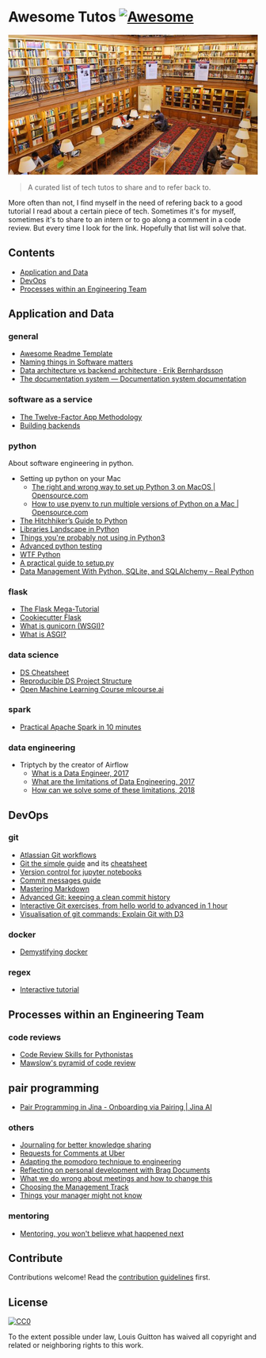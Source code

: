 # Awesome Tutos [![Awesome](https://awesome.re/badge.svg)](https://awesome.re)

[<p align="center"><img src="ecole-des-mines-de-paris.jpg"></p>](https://github.com/louisguitton/awesome-tutos)

> A curated list of tech tutos to share and to refer back to.

More often than not, I find myself in the need of refering back to a good tutorial I read about a certain piece of tech. Sometimes it's for myself, sometimes it's to share to an intern or to go along a comment in a code review. But every time I look for the link. Hopefully that list will solve that.

## Contents

- [Application and Data](#application-and-data)
- [DevOps](#devops)
- [Processes within an Engineering Team](#processes-within-an-engineering-team)

## Application and Data

### general

- [Awesome Readme Template](https://github.com/dbader/readme-template/blob/master/README.md)
- [Naming things in Software matters](https://hackernoon.com/software-complexity-naming-6e02e7e6c8cb)
- [Data architecture vs backend architecture · Erik Bernhardsson](https://erikbern.com/2019/01/10/data-architecture-vs-backend-architecture.html)
- [The documentation system — Documentation system documentation](https://documentation.divio.com/)

### software as a service

- [The Twelve-Factor App Methodology](https://12factor.net)
- [Building backends](https://github.com/fpereiro/backendlore)

### python

About software engineering in python.

- Setting up python on your Mac
  - [The right and wrong way to set up Python 3 on MacOS | Opensource.com](https://opensource.com/article/19/5/python-3-default-mac)
  - [How to use pyenv to run multiple versions of Python on a Mac | Opensource.com](https://opensource.com/article/20/4/pyenv)
- [The Hitchhiker’s Guide to Python](https://docs.python-guide.org/)
- [Libraries Landscape in Python](https://community.ibm.com/community/user/datascience/blogs/paco-nathan/2019/03/12/a-landscape-diagram-for-python-data)
- [Things you're probably not using in Python3](https://datawhatnow.com/things-you-are-probably-not-using-in-python-3-but-should/)
- [Advanced python testing](https://joshpeak.net/posts/2019-06-18-Advanced-python-testing.html)
- [WTF Python](https://github.com/satwikkansal/wtfpython)
- [A practical guide to setup.py](https://godatadriven.com/blog/a-practical-guide-to-using-setup-py/)
- [Data Management With Python, SQLite, and SQLAlchemy – Real Python](https://realpython.com/python-sqlite-sqlalchemy/)

### flask

- [The Flask Mega-Tutorial](https://blog.miguelgrinberg.com/post/the-flask-mega-tutorial-part-i-hello-world)
- [Cookiecutter Flask](https://github.com/cookiecutter-flask/cookiecutter-flask)
- [What is gunicorn (WSGI)?](https://vsupalov.com/what-is-gunicorn/)
- [What is ASGI?](https://asgi.readthedocs.io/en/latest/introduction.html)

### data science

- [DS Cheatsheet](./files/ds-cheat-sheet.pdf)
- [Reproducible DS Project Structure](https://drivendata.github.io/cookiecutter-data-science/)
- [Open Machine Learning Course mlcourse.ai](https://mlcourse.ai/)

### spark

- [Practical Apache Spark in 10 minutes](https://www.datasciencecentral.com/page/search?q=Practical+Apache+Spark+in+10+minutes)

### data engineering

- Triptych by the creator of Airflow
  - [What is a Data Engineer, 2017](https://medium.freecodecamp.org/the-rise-of-the-data-engineer-91be18f1e603)
  - [What are the limitations of Data Engineering, 2017](https://medium.com/@maximebeauchemin/the-downfall-of-the-data-engineer-5bfb701e5d6b)
  - [How can we solve some of these limitations, 2018](https://medium.com/@maximebeauchemin/functional-data-engineering-a-modern-paradigm-for-batch-data-processing-2327ec32c42a)

## DevOps

### git

- [Atlassian Git workflows](https://www.atlassian.com/git/tutorials/comparing-workflows)
- [Git the simple guide](https://rogerdudler.github.io/git-guide/) and its [cheatsheet](https://rogerdudler.github.io/git-guide/files/git_cheat_sheet.pdf)
- [Version control for jupyter notebooks](https://towardsdatascience.com/version-control-for-jupyter-notebook-3e6cef13392d)
- [Commit messages guide](https://github.com/RomuloOliveira/commit-messages-guide)
- [Mastering Markdown](https://guides.github.com/features/mastering-markdown/)
- [Advanced Git: keeping a clean commit history](https://about.gitlab.com/2018/06/07/keeping-git-commit-history-clean/)
- [Interactive Git exercises, from hello world to advanced in 1 hour](https://gitexercises.fracz.com/)
- [Visualisation of git commands: Explain Git with D3](https://onlywei.github.io/explain-git-with-d3/)

### docker

- [Demystifying docker](https://www.youtube.com/watch?v=pGYAg7TMmp0&index=1&list=PLoYCgNOIyGAAzevEST2qm2Xbe3aeLFvLc)

### regex

- [Interactive tutorial](https://regexone.com/)

## Processes within an Engineering Team

### code reviews

- [Code Review Skills for Pythonistas](https://www.youtube.com/watch?v=6L3ZVLtSeo8)
- [Mawslow's pyramid of code review](http://www.dein.fr/2015-02-18-maslows-pyramid-of-code-review.html)

## pair programming

- [Pair Programming in Jina - Onboarding via Pairing | Jina AI](https://jina.ai/2021/01/14/pair-programming-onboarding.html)

### others

- [Journaling for better knowledge sharing](https://x-team.com/remote-team-guide/communication/)
- [Requests for Comments at Uber](https://blog.pragmaticengineer.com/scaling-engineering-teams-via-writing-things-down-rfcs/)
- [Adapting the pomodoro technique to engineering](https://www.softwaremeadows.com/posts/the_50-10_time_box_revising_pomodoro_for_software_development/)
- [Reflecting on personal development with Brag Documents](https://jvns.ca/blog/brag-documents/)
- [What we do wrong about meetings and how to change this](http://timharford.com/2019/08/what-we-get-wrong-about-meetings-and-how-to-make-them-worth-attending)
- [Choosing the Management Track](https://blog.danielna.com/choosing-the-management-track/)
- [Things your manager might not know](https://jvns.ca/blog/things-your-manager-might-not-know/)

### mentoring

- [Mentoring, you won't believe what happened next](https://aras-p.info/blog/2019/01/07/Mentoring-You-Wont-Believe-What-Happened-Next/)

## Contribute

Contributions welcome! Read the [contribution guidelines](contributing.md) first.

## License

[![CC0](http://mirrors.creativecommons.org/presskit/buttons/88x31/svg/cc-zero.svg)](http://creativecommons.org/publicdomain/zero/1.0)

To the extent possible under law, Louis Guitton has waived all copyright and
related or neighboring rights to this work.
